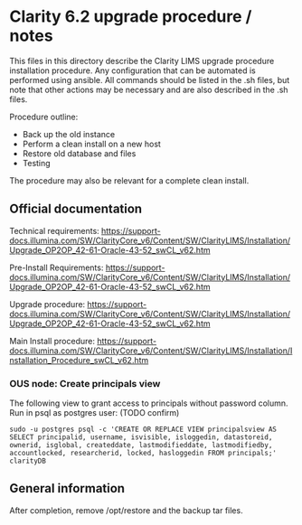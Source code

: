 # Clarity 6.2 upgrade procedure / notes

This files in this directory describe the Clarity LIMS upgrade procedure installation procedure.
Any configuration that can be automated is performed using ansible. All commands should be listed
in the .sh files, but note that other actions may be necessary and are also described in the .sh
files.

Procedure outline:

* Back up the old instance
* Perform a clean install on a new host
* Restore old database and files
* Testing

The procedure may also be relevant for a complete clean install.


## Official documentation

Technical requirements: https://support-docs.illumina.com/SW/ClarityCore_v6/Content/SW/ClarityLIMS/Installation/Upgrade_OP2OP_42-61-Oracle-43-52_swCL_v62.htm

Pre-Install Requirements: https://support-docs.illumina.com/SW/ClarityCore_v6/Content/SW/ClarityLIMS/Installation/Upgrade_OP2OP_42-61-Oracle-43-52_swCL_v62.htm

Upgrade procedure: https://support-docs.illumina.com/SW/ClarityCore_v6/Content/SW/ClarityLIMS/Installation/Upgrade_OP2OP_42-61-Oracle-43-52_swCL_v62.htm

Main Install procedure: https://support-docs.illumina.com/SW/ClarityCore_v6/Content/SW/ClarityLIMS/Installation/Installation_Procedure_swCL_v62.htm




### OUS node: Create principals view

The following view to grant access to principals without password column. Run in psql as
postgres user: (TODO confirm)

    sudo -u postgres psql -c 'CREATE OR REPLACE VIEW principalsview AS SELECT principalid, username, isvisible, isloggedin, datastoreid, ownerid, isglobal, createddate, lastmodifieddate, lastmodifiedby, accountlocked, researcherid, locked, hasloggedin FROM principals;' clarityDB



## General information

After completion, remove /opt/restore and the backup tar files.
